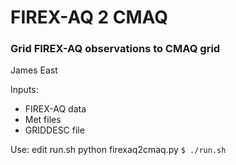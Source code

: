 # FIREX-AQ 2 CMAQ
### Grid FIREX-AQ observations to CMAQ grid

James East

Inputs:
* FIREX-AQ data
* Met files
* GRIDDESC file

Use:
edit run.sh
python firexaq2cmaq.py <startdate> <enddate> <gridname> <minutesnearplume>
`$ ./run.sh`
